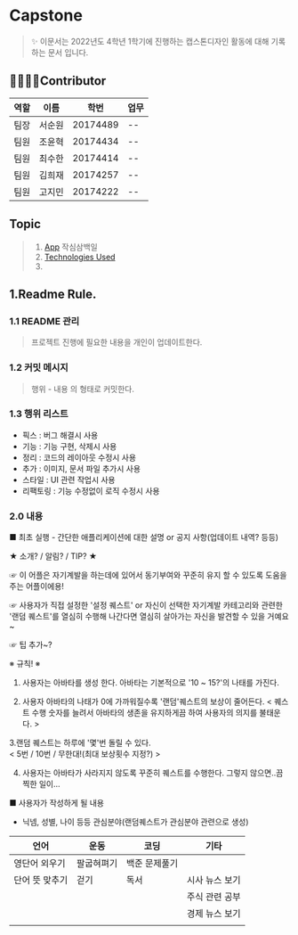 Capstone
===
> ✨ 이문서는 2022년도 4학년 1학기에 진행하는 캡스톤디자인 활동에 대해 기록하는 문서 입니다.


👨‍👨‍👧‍👦Contributor
---
|역할|이름|학번|업무|
|--|--|--|--|
|팀장|서순원|20174489|--|
|팀원|조윤혁|20174434|--|
|팀원|최수한|20174414|--|
|팀원|김희재|20174257|--|
|팀원|고지민|20174222|--|


## Topic

> 1. [App](#topic) 작심삼백일
> 2. [Technologies Used](#Skill)
> 3. 




## 1.Readme Rule.  


### 1.1 README 관리

> 프로젝트 진행에 필요한 내용을 개인이 업데이트한다.

### 1.2 커밋 메시지

> 행위 - 내용 의 형태로 커밋한다.

### 1.3 행위 리스트

+ 픽스 : 버그 해결시 사용
+ 기능 : 기능 구현, 삭제시 사용
+ 정리 : 코드의 레이아웃 수정시 사용
+ 추가 : 이미지, 문서 파일 추가시 사용
+ 스타일 : UI 관련 작업시 사용
+ 리팩토링 : 기능 수정없이 로직 수정시 사용

### 2.0 내용

■ 최초 실행 - 간단한 애플리케이션에 대한 설명 or 공지 사항(업데이트 내역?  등등)

★ 소개? / 알림? / TIP? ★

☞ 이 어플은 자기계발을 하는데에 있어서 동기부여와 꾸준히 유지 할 수 있도록 
도움을 주는 어플이에용! 

☞ 사용자가 직접 설정한 '설정 퀘스트' or 자신이 선택한 자기계발 카테고리와 관련한
 '랜덤 퀘스트'를 열심히 수행해 나간다면 열심히 살아가는 자신을 발견할 수 있을 거예요~

☞ 팁 추가~?


※ 규칙! ※
1. 사용자는 아바타를 생성 한다. 아바타는 기본적으로 '10 ~ 15?'의 나태를 가진다.

2. 사용자 아바타의 나태가 0에 가까워질수록 '랜덤'퀘스트의 보상이 줄어든다.
< 퀘스트 수행 숫자를 늘려서 아바타의 생존을 유지하게끔 하여 사용자의 의지를 불태운다. >

3.랜덤 퀘스트는 하루에 '몇'번 돌릴 수 있다.  
< 5번 / 10번 / 무한대!(최대 보상횟수 지정?) >

4. 사용자는 아바타가 사라지지 않도록 꾸준히 퀘스트를 수행한다. 그렇지 않으면..끔찍한 일이...

■ 사용자가 작성하게 될 내용
- 닉넴, 성별, 나이 등등 관심분야(랜덤퀘스트가 관심분야 관련으로 생성)

|언어|운동|코딩|기타|
|--|--|--|--|
|영단어 외우기|팔굽혀펴기|백준 문제풀기|
|단어 뜻 맞추기|걷기|독서|시사 뉴스 보기|
||||주식 관련 공부|
||||경제 뉴스 보기|
|||||
